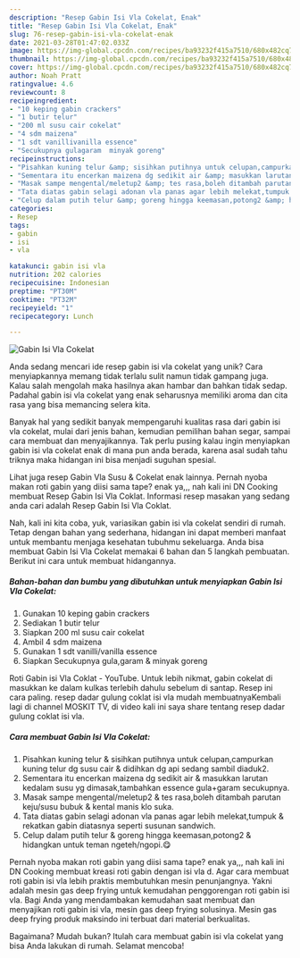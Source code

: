 ```yaml
---
description: "Resep Gabin Isi Vla Cokelat, Enak"
title: "Resep Gabin Isi Vla Cokelat, Enak"
slug: 76-resep-gabin-isi-vla-cokelat-enak
date: 2021-03-28T01:47:02.033Z
image: https://img-global.cpcdn.com/recipes/ba93232f415a7510/680x482cq70/gabin-isi-vla-cokelat-foto-resep-utama.jpg
thumbnail: https://img-global.cpcdn.com/recipes/ba93232f415a7510/680x482cq70/gabin-isi-vla-cokelat-foto-resep-utama.jpg
cover: https://img-global.cpcdn.com/recipes/ba93232f415a7510/680x482cq70/gabin-isi-vla-cokelat-foto-resep-utama.jpg
author: Noah Pratt
ratingvalue: 4.6
reviewcount: 8
recipeingredient:
- "10 keping gabin crackers"
- "1 butir telur"
- "200 ml susu cair cokelat"
- "4 sdm maizena"
- "1 sdt vanillivanilla essence"
- "Secukupnya gulagaram  minyak goreng"
recipeinstructions:
- "Pisahkan kuning telur &amp; sisihkan putihnya untuk celupan,campurkan kuning telur dg susu cair &amp; didihkan dg api sedang sambil diaduk2."
- "Sementara itu encerkan maizena dg sedikit air &amp; masukkan larutan kedalam susu yg dimasak,tambahkan essence gula+garam secukupnya."
- "Masak sampe mengental/meletup2 &amp; tes rasa,boleh ditambah parutan keju/susu bubuk &amp; kental manis klo suka."
- "Tata diatas gabin selagi adonan vla panas agar lebih melekat,tumpuk &amp; rekatkan gabin diatasnya seperti susunan sandwich."
- "Celup dalam putih telur &amp; goreng hingga keemasan,potong2 &amp; hidangkan untuk teman ngeteh/ngopi.😋"
categories:
- Resep
tags:
- gabin
- isi
- vla

katakunci: gabin isi vla 
nutrition: 202 calories
recipecuisine: Indonesian
preptime: "PT30M"
cooktime: "PT32M"
recipeyield: "1"
recipecategory: Lunch

---
```



![Gabin Isi Vla Cokelat](https://img-global.cpcdn.com/recipes/ba93232f415a7510/680x482cq70/gabin-isi-vla-cokelat-foto-resep-utama.jpg)

Anda sedang mencari ide resep gabin isi vla cokelat yang unik? Cara menyiapkannya memang tidak terlalu sulit namun tidak gampang juga. Kalau salah mengolah maka hasilnya akan hambar dan bahkan tidak sedap. Padahal gabin isi vla cokelat yang enak seharusnya memiliki aroma dan cita rasa yang bisa memancing selera kita.

Banyak hal yang sedikit banyak mempengaruhi kualitas rasa dari gabin isi vla cokelat, mulai dari jenis bahan, kemudian pemilihan bahan segar, sampai cara membuat dan menyajikannya. Tak perlu pusing kalau ingin menyiapkan gabin isi vla cokelat enak di mana pun anda berada, karena asal sudah tahu triknya maka hidangan ini bisa menjadi suguhan spesial.

Lihat juga resep Gabin Vla Susu &amp; Cokelat enak lainnya. Pernah nyoba makan roti gabin yang diisi sama tape? enak ya,,, nah kali ini DN Cooking membuat Resep Gabin Isi Vla Coklat. Informasi resep masakan yang sedang anda cari adalah Resep Gabin Isi Vla Coklat.


Nah, kali ini kita coba, yuk, variasikan gabin isi vla cokelat sendiri di rumah. Tetap dengan bahan yang sederhana, hidangan ini dapat memberi manfaat untuk membantu menjaga kesehatan tubuhmu sekeluarga. Anda bisa membuat Gabin Isi Vla Cokelat memakai 6 bahan dan 5 langkah pembuatan. Berikut ini cara untuk membuat hidangannya.

<!--inarticleads1-->

##### Bahan-bahan dan bumbu yang dibutuhkan untuk menyiapkan Gabin Isi Vla Cokelat:

1. Gunakan 10 keping gabin crackers
1. Sediakan 1 butir telur
1. Siapkan 200 ml susu cair cokelat
1. Ambil 4 sdm maizena
1. Gunakan 1 sdt vanilli/vanilla essence
1. Siapkan Secukupnya gula,garam &amp; minyak goreng


Roti Gabin isi Vla Coklat - YouTube. Untuk lebih nikmat, gabin cokelat di masukkan ke dalam kulkas terlebih dahulu sebelum di santap. Resep ini cara paling. resep dadar gulung coklat isi vla mudah membuatnyaKembali lagi di channel MOSKIT TV, di video kali ini saya share tentang resep dadar gulung coklat isi vla. 

<!--inarticleads2-->

##### Cara membuat Gabin Isi Vla Cokelat:

1. Pisahkan kuning telur &amp; sisihkan putihnya untuk celupan,campurkan kuning telur dg susu cair &amp; didihkan dg api sedang sambil diaduk2.
1. Sementara itu encerkan maizena dg sedikit air &amp; masukkan larutan kedalam susu yg dimasak,tambahkan essence gula+garam secukupnya.
1. Masak sampe mengental/meletup2 &amp; tes rasa,boleh ditambah parutan keju/susu bubuk &amp; kental manis klo suka.
1. Tata diatas gabin selagi adonan vla panas agar lebih melekat,tumpuk &amp; rekatkan gabin diatasnya seperti susunan sandwich.
1. Celup dalam putih telur &amp; goreng hingga keemasan,potong2 &amp; hidangkan untuk teman ngeteh/ngopi.😋


Pernah nyoba makan roti gabin yang diisi sama tape? enak ya,,, nah kali ini DN Cooking membuat kreasi roti gabin dengan isi vla d. Agar cara membuat roti gabin isi vla lebih praktis membutuhkan mesin penunjangnya. Yakni adalah mesin gas deep frying untuk kemudahan penggorengan roti gabin isi vla. Bagi Anda yang mendambakan kemudahan saat membuat dan menyajikan roti gabin isi vla, mesin gas deep frying solusinya. Mesin gas deep frying produk maksindo ini terbuat dari material berkualitas. 

Bagaimana? Mudah bukan? Itulah cara membuat gabin isi vla cokelat yang bisa Anda lakukan di rumah. Selamat mencoba!
